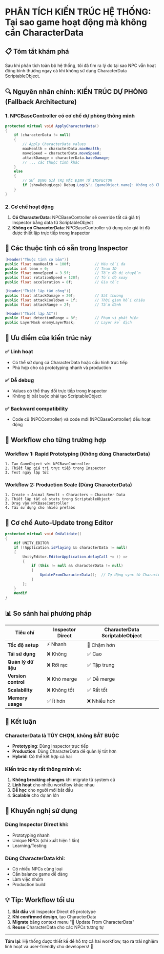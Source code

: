 # PHÂN TÍCH KIẾN TRÚC HỆ THỐNG: Tại sao game hoạt động mà không cần CharacterData

## 📋 Tóm tắt khám phá

Sau khi phân tích toàn bộ hệ thống, tôi đã tìm ra lý do tại sao NPC vẫn hoạt động bình thường ngay cả khi không sử dụng CharacterData ScriptableObject.

## 🔍 Nguyên nhân chính: KIẾN TRÚC DỰ PHÒNG (Fallback Architecture)

### 1. NPCBaseController có cơ chế dự phòng thông minh

```csharp
protected virtual void ApplyCharacterData()
{
    if (characterData != null)
    {
        // Apply CharacterData values
        maxHealth = characterData.maxHealth;
        moveSpeed = characterData.moveSpeed;
        attackDamage = characterData.baseDamage;
        // ... các thuộc tính khác
    }
    else
    {
        // SỬ DỤNG GIÁ TRỊ MẶC ĐỊNH TỪ INSPECTOR
        if (showDebugLogs) Debug.Log($"⚠️ {gameObject.name}: Không có CharacterData, sử dụng giá trị mặc định");
    }
}
```

### 2. Cơ chế hoạt động

1. **Có CharacterData**: NPCBaseController sẽ override tất cả giá trị Inspector bằng data từ ScriptableObject
2. **Không có CharacterData**: NPCBaseController sử dụng các giá trị đã được thiết lập trực tiếp trong Inspector

## 🎯 Các thuộc tính có sẵn trong Inspector

```csharp
[Header("Thuộc tính cơ bản")]
public float maxHealth = 100f;           // Máu tối đa
public int team = 0;                     // Team ID
public float moveSpeed = 3.5f;           // Tốc độ di chuyển
public float rotationSpeed = 120f;       // Tốc độ xoay
public float acceleration = 8f;          // Gia tốc

[Header("Thiết lập tấn công")]
public float attackDamage = 20f;         // Sát thương
public float attackCooldown = 1f;        // Thời gian hồi chiêu
public float attackRange = 2f;           // Tầm đánh

[Header("Thiết lập AI")]
public float detectionRange = 8f;        // Phạm vi phát hiện
public LayerMask enemyLayerMask;         // Layer kẻ địch
```

## 🚀 Ưu điểm của kiến trúc này

### ✅ Linh hoạt
- Có thể sử dụng cả CharacterData hoặc cấu hình trực tiếp
- Phù hợp cho cả prototyping nhanh và production

### ✅ Dễ debug
- Values có thể thay đổi trực tiếp trong Inspector
- Không bị bắt buộc phải tạo ScriptableObject

### ✅ Backward compatibility
- Code cũ (NPCController) và code mới (NPCBaseController) đều hoạt động

## 🎨 Workflow cho từng trường hợp

### Workflow 1: Rapid Prototyping (Không dùng CharacterData)
```
1. Tạo GameObject với NPCBaseController
2. Thiết lập giá trị trực tiếp trong Inspector
3. Test ngay lập tức
```

### Workflow 2: Production Scale (Dùng CharacterData)
```
1. Create → Animal Revolt → Characters → Character Data
2. Thiết lập tất cả stats trong ScriptableObject
3. Drag vào NPCBaseController
4. Tái sử dụng cho nhiều prefabs
```

## 🔄 Cơ chế Auto-Update trong Editor

```csharp
protected virtual void OnValidate()
{
    #if UNITY_EDITOR
    if (!Application.isPlaying && characterData != null)
    {
        UnityEditor.EditorApplication.delayCall += () =>
        {
            if (this != null && characterData != null)
            {
                UpdateFromCharacterData();  // Tự động sync từ CharacterData
            }
        };
    }
    #endif
}
```

## 📊 So sánh hai phương pháp

| Tiêu chí | Inspector Direct | CharacterData ScriptableObject |
|----------|------------------|-------------------------------|
| **Tốc độ setup** | ⚡ Nhanh | 🐌 Chậm hơn |
| **Tái sử dụng** | ❌ Không | ✅ Cao |
| **Quản lý dữ liệu** | ❌ Rời rạc | ✅ Tập trung |
| **Version control** | ❌ Khó merge | ✅ Dễ merge |
| **Scalability** | ❌ Không tốt | ✅ Rất tốt |
| **Memory usage** | ✅ Ít hơn | ❌ Nhiều hơn |

## 🎯 Kết luận

### CharacterData là **TÙY CHỌN**, không **BẮT BUỘC**

- **Prototyping**: Dùng Inspector trực tiếp
- **Production**: Dùng CharacterData để quản lý tốt hơn
- **Hybrid**: Có thể kết hợp cả hai

### Kiến trúc này rất thông minh vì:
1. **Không breaking changes** khi migrate từ system cũ
2. **Linh hoạt** cho nhiều workflow khác nhau  
3. **Dễ học** cho người mới bắt đầu
4. **Scalable** cho dự án lớn

## 🔧 Khuyến nghị sử dụng

### Dùng Inspector Direct khi:
- Prototyping nhanh
- Unique NPCs (chỉ xuất hiện 1 lần)
- Learning/Testing

### Dùng CharacterData khi:
- Có nhiều NPCs cùng loại
- Cần balance game dễ dàng
- Làm việc nhóm
- Production build

## 💡 Tip: Workflow tối ưu

1. **Bắt đầu** với Inspector Direct để prototype
2. **Khi confirmed design**, tạo CharacterData
3. **Migrate** bằng context menu "🔄 Update From CharacterData"
4. **Reuse** CharacterData cho các NPCs tương tự

---

**Tóm lại**: Hệ thống được thiết kế để hỗ trợ cả hai workflow, tạo ra trải nghiệm linh hoạt và user-friendly cho developers! 🎉
